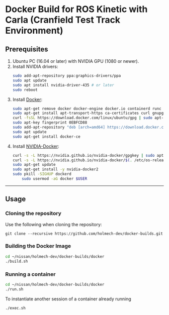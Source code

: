# Docker Build for ROS Kinetic with Carla (Cranfield Test Track Environment)

## Prerequisites

1. Ubuntu PC (16.04 or later) with NVIDIA GPU (1080 or newer).
2. Install NVIDIA drivers:
	```bash
	sudo add-apt-repository ppa:graphics-drivers/ppa
	sudo apt update
	sudo apt install nvidia-driver-435 # or later
	sudo reboot
	```
3. Install [Docker](https://docs.docker.com/install/linux/docker-ce/ubuntu/):
	```bash
	sudo apt-get remove docker docker-engine docker.io containerd runc
	sudo apt-get install apt-transport-https ca-certificates curl gnupg-agent software-properties-common
	curl -fsSL https://download.docker.com/linux/ubuntu/gpg | sudo apt-key add -
	sudo apt-key fingerprint 0EBFCD88
	sudo add-apt-repository "deb [arch=amd64] https://download.docker.com/linux/ubuntu $(lsb_release -cs) stable"
	sudo apt update
	sudo apt-get install docker-ce
	```
4. Install [NVIDIA-Docker](https://github.com/NVIDIA/nvidia-docker):
	```bash
	curl -s -L https://nvidia.github.io/nvidia-docker/gpgkey | sudo apt-key add -
	curl -s -L https://nvidia.github.io/nvidia-docker/$(. /etc/os-release;echo $ID$VERSION_ID)/nvidia-docker.list | sudo tee /etc/apt/sources.list.d/nvidia-docker.list
	sudo apt-get update
	sudo apt-get install -y nvidia-docker2
	sudo pkill -SIGHUP dockerd
    	sudo usermod -aG docker $USER
	```
-----------------------------------------------------------------------------------------------------------

## Usage

### Cloning the repository
Use the following when cloning the repository:
```
git clone --recursive https://github.com/holmech-dev/docker-builds.git
```

### Building the Docker Image
```bash
cd ~/nissan/holmech-dev/docker-builds/docker
./build.sh
```

### Running a container
```bash
cd ~/nissan/holmech-dev/docker-builds/docker
./run.sh
```
To instantiate another session of a container already running
```bash
./exec.sh
```
